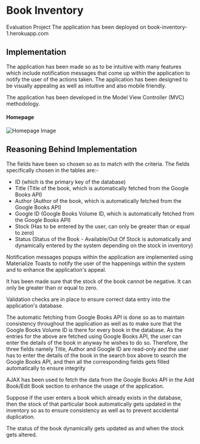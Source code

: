 # Book Inventory
Evaluation Project
The application has been deployed on book-inventory-1.herokuapp.com

## Implementation
The application has been made so as to be intuitive with many features which include notification messages that come up within the application to notify the user of the actions taken. The application has been designed to be visually appealing as well as intuitive and also mobile friendly.

The application has been developed in the Model View Controller (MVC) methodology.

#### Homepage
![Homepage Image](/Screenshots/Homepage.jpg?raw=true "Homepage")

## Reasoning Behind Implementation
The fields have been so chosen so as to match with the criteria. The fields specifically chosen in the tables are:- 
  - ID (which is the primary key of the database)
  - Title (Title of the book, which is automatically fetched from the Google Books API)
  - Author (Author of the book, which is automatically fetched from the Google Books API)
  - Google ID (Google Books Volume ID, which is automatically fetched from the Google Books API)
  - Stock (Has to be entered by the user, can only be greater than or equal to zero)
  - Status (Status of the Book - Available/Out Of Stock is automatically and dynamically entered by the system depending on the stock in inventory)

Notification messages popups within the application are implemented using Materialize Toasts to notify the user of the happenings within the system and to enhance the application's appeal.

It has been made sure that the stock of the book cannot be negative. It can only be greater than or equal to zero.

Validation checks are in place to ensure correct data entry into the application's database.

The automatic fetching from Google Books API is done so as to maintain consistency throughout the application as well as to make sure that the Google Books Volume ID is there for every book in the database.
As the entries for the above are fetched using Google Books API, the user can enter the details of the book in anyway he wishes to do so. 
Therefore, the three fields namely Title, Author and Google ID are read-only and the user has to enter the details of the book in the search box above to search the Google Books API, and then all the corresponding fields gets filled automatically to ensure integrity

AJAX has been used to fetch the data from the Google Books API in the Add Book/Edit Book section to enhance the usage of the application.

Suppose if the user enters a book which already exists in the database, then the stock of that particular book automatically gets updated in the inventory so as to ensure consistency as well as to prevent accidental duplication.

The status of the book dynamically gets updated as and when the stock gets altered.
